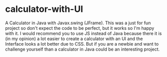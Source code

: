 # calculator-with-UI
A Calculator in Java with Javax.swing (JFrame).
This was a just for fun project so don't expect the code to be perfect, but it works so I'm happy with it.
I would recommend you to use JS instead of Java because there it is (in my opinion) a lot easier to create a calculator with an UI and the Interface looks a lot better due to CSS. But if you are a newbie and want to challenge yourself than a calculator in Java could be an interesting project.
